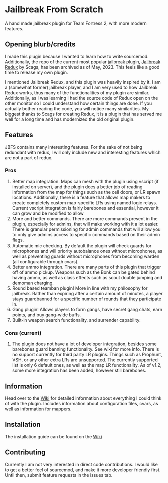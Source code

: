 # Jailbreak From Scratch
A hand made jailbreak plugin for Team Fortress 2, with more modern features.

## Opening blurb/credits
I made this plugin because I wanted to learn how to write sourcemod. Additionally, the repo of the current most popular jailbreak plugin, [Jailbreak Redux](https://github.com/Scags/TF2-Jailbreak-Redux) by Scags, has been archived as of May, 2023. This feels like a good time to release my own plugin.

I mentioned Jailbreak Redux, and this plugin was heavily inspired by it. I am a (somewhat former) jailbreak player, and I am very used to how Jailbreak Redux works, thus many of the functionalities of my plugin are similar. Additionally, as I was learning I had the source code of Redux open on the other monitor so I could understand how certain things are done. If you actually bother reading the code, you will notice many similarities. My biggest thanks to Scags for creating Redux, it is a plugin that has served me well for a long time and has modernized the old original plugin.

## Features
JBFS contains many interesting features. For the sake of not being redundant with redux, I will only include new and interesting features which are not a part of redux.

### Pros
1. Better map integration. Maps can mesh with the plugin using vscript (if installed on server), and the plugin does a better job of reading information from the map for things such as the cell doors, or LR spawn locations. Additionally, there is a feature that allows map makers to create completely custom map-specific LRs using named logic relays. Current vscript integration is fairly barebones and essential, however it can grow and be modified to allow 
2. More and better commands. There are more commands present in the plugin, especially for admins, that will make working with it a lot easier. There is granular permissioning for admin commands that will allow you to only give admins access to specific commands based on their admin flags.
3. Automatic mic checking. By default the plugin will check guards for microphones and will priority autobalance ones without microphones, as well as preventing guards without microphones from becoming warden (all configurable through cvars).
4. Better ammo integration. There are many parts of this plugin that trigger off of ammo pickup. Weapons such as the Bonk can be gated behind having ammo, as well as class effects such as scout double jumping and demoman charging.
5. Round based teamban plugin! More in line with my philosophy for jailbreak. Rather than expiring after a certain amount of minutes, a player stays guardbanned for a specific number of rounds that they participate in.
6. Gang plugin! Allows players to form gangs, have secret gang chats, earn points, and buy gang-wide buffs.
7. Built-in weapon search functionality, and surrender capability.

### Cons (current)
1. The plugin does not have a lot of developer integration, besides some barebones guard banning functionality. See wiki for more info. There is no support currently for third party LR plugins. Things such as Prophunt, VSH, or any other extra LRs are unsupported. The currently supported list is only 6 default ones, as well as the map LR functionality. As of v1.2, some more integration has been added, however still barebones.

## Information
Head over to the [Wiki](https://github.com/rsedxcftvgyhbujnkiqwe/TF2-Jailbreak-From-Scratch/wiki) for detailed information about everything I could think of with the plugin. Includes information about configuration files, cvars, as well as information for mappers.

## Installation
The installation guide can be found on the [Wiki](https://github.com/rsedxcftvgyhbujnkiqwe/TF2-Jailbreak-From-Scratch/wiki/Installation)

## Contributing
Currently I am not very interested in direct code contributions. I would like to get a better feel of sourcemod, and make it more developer friendly first. Until then, submit feature requests in the issues tab.
